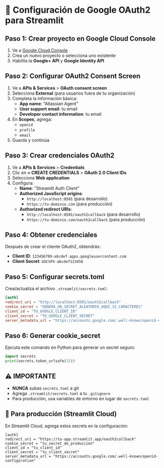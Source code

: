 # 🔐 Configuración de Google OAuth2 para Streamlit

## Paso 1: Crear proyecto en Google Cloud Console

1. Ve a [Google Cloud Console](https://console.cloud.google.com/)
2. Crea un nuevo proyecto o selecciona uno existente
3. Habilita la **Google+ API** y **Google Identity API**

## Paso 2: Configurar OAuth2 Consent Screen

1. Ve a **APIs & Services** > **OAuth consent screen**
2. Selecciona **External** (para usuarios fuera de tu organización)
3. Completa la información básica:
   - **App name**: "Atlassian Agent"
   - **User support email**: tu email
   - **Developer contact information**: tu email
4. En **Scopes**, agrega:
   - `openid`
   - `profile` 
   - `email`
5. Guarda y continúa

## Paso 3: Crear credenciales OAuth2

1. Ve a **APIs & Services** > **Credentials**
2. Clic en **+ CREATE CREDENTIALS** > **OAuth 2.0 Client IDs**
3. Selecciona **Web application**
4. Configura:
   - **Name**: "Streamlit Auth Client"
   - **Authorized JavaScript origins**: 
     - `http://localhost:8501` (para desarrollo)
     - `https://tu-dominio.com` (para producción)
   - **Authorized redirect URIs**:
     - `http://localhost:8501/oauth2callback` (para desarrollo)
     - `https://tu-dominio.com/oauth2callback` (para producción)

## Paso 4: Obtener credenciales

Después de crear el cliente OAuth2, obtendrás:
- **Client ID**: `123456789-abcdef.apps.googleusercontent.com`
- **Client Secret**: `GOCSPX-abcdef123456`

## Paso 5: Configurar secrets.toml

Crea/actualiza el archivo `.streamlit/secrets.toml`:

```toml
[auth]
redirect_uri = "http://localhost:8501/oauth2callback"
cookie_secret = "GENERA_UN_SECRET_ALEATORIO_AQUI_32_CARACTERES"
client_id = "TU_GOOGLE_CLIENT_ID"
client_secret = "TU_GOOGLE_CLIENT_SECRET"
server_metadata_url = "https://accounts.google.com/.well-known/openid-configuration"
```

## Paso 6: Generar cookie_secret

Ejecuta este comando en Python para generar un secret seguro:

```python
import secrets
print(secrets.token_urlsafe(32))
```

## ⚠️ IMPORTANTE

- **NUNCA** subas `secrets.toml` a git
- Agrega `.streamlit/secrets.toml` a tu `.gitignore`
- Para producción, usa variables de entorno en lugar de `secrets.toml`

## 🔄 Para producción (Streamlit Cloud)

En Streamlit Cloud, agrega estos secrets en la configuración:

```
[auth]
redirect_uri = "https://tu-app.streamlit.app/oauth2callback"
cookie_secret = "tu_secret_de_produccion"
client_id = "tu_client_id"
client_secret = "tu_client_secret"
server_metadata_url = "https://accounts.google.com/.well-known/openid-configuration"
``` 